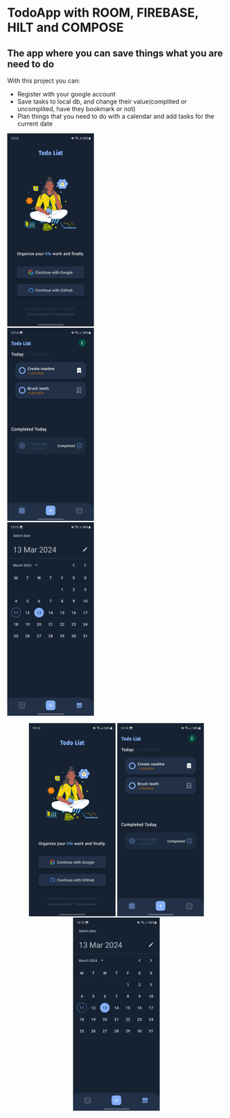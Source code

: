 # TodoApp with ROOM, FIREBASE, HILT and COMPOSE

## The app where you can save things what you are need to do

With this project you can:
* Register with your google account
* Save tasks to local db, and change their value(complited or uncomplited, have they bookmark or not)
* Plan things that you need to do with a calendar and add tasks for the current date

<div id = "parent">
    <div>
      <img src="https://github.com/BRBXGIT/TodoApp/blob/main/imges/SignIn.jpg" alt="drawing" width="200"/>
    </div>
    <div>
      <img src="https://github.com/BRBXGIT/TodoApp/blob/main/imges/MainScreen2.jpg" alt="drawing" width="200"/>
    </div>
    <div>
      <img src="https://github.com/BRBXGIT/TodoApp/blob/main/imges/CalendarScreen.jpg" alt="drawing" width="200"/>
    </div>
</div>

<p float="=center" style="text-align: center;">
  <img src="https://github.com/BRBXGIT/TodoApp/blob/main/imges/SignIn.jpg" alt="drawing" width="200"/>
  <img src="https://github.com/BRBXGIT/TodoApp/blob/main/imges/MainScreen2.jpg" alt="drawing" width="200"/>
  <img src="https://github.com/BRBXGIT/TodoApp/blob/main/imges/CalendarScreen.jpg" alt="drawing" width="200"/>
</p>
